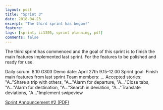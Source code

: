 ```yaml
---
layout: post
title: "Sprint 3"
date: 2018-04-23
excerpt: "The third sprint has begun!"
feature: 
tags: [sprint, ii1305, sprint planning, pdf]
comments: false
---
```


The third sprint has commenced and the goal of this sprint is to finish the main features implemented last sprint. For the features to be polished and ready for use. 

Daily scrum: 8.10 G303
Demo date: April 27th 9.15-12.00
Sprint goal: Finish main features from last sprint
Team members: ...
Accepted stories: "A.."Share a trip with others, "A..."Alarm for departure, "A..."Close tabs, "A..."Alarm for destination, "A..."Search in deviation, "A..."Translate deviations, "A..."Implement swipeview 

[Sprint Announcement #2 (PDF)]()
